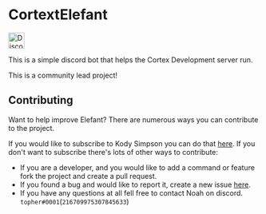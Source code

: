 # CortextElefant
[<img alt="Discord" src="https://img.shields.io/badge/-Chat_on_Discord-7289DA.svg?logo=discord&style=flat-square&logoColor=white" height=32>](https://discord.gg/zjYGFdb)

This is a simple discord bot that helps the Cortex Development server run.

This is a community lead project!

## Contributing
Want to help improve Elefant? There are numerous ways you can contribute to the project.

If you would like to subscribe to Kody Simpson you can do that [here](https://www.youtube.com/channel/UC_LtbK9pzAEI-4yVprLOcyA). 
If you don't want to subscribe there's lots of other ways to contribute:

- If you are a developer, and you would like to add a command or feature fork the project and create a pull request.
- If you found a bug and would like to report it, create a new issue [here](https://github.com/NoahH99/CortextElefant/issues/new).
- If you have any questions at all fell free to contact Noah on discord. `topher#0001`(`216709975307845633`)